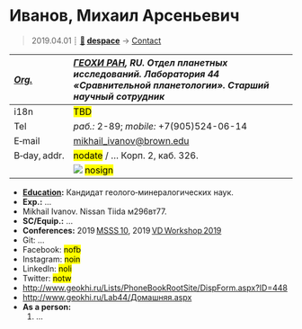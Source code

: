 # Иванов, Михаил Арсеньевич
> 2019.04.01 ┊ **[🚀](../index/index.md) [despace](index.md)** → [Contact](contact.md)

|*[Org.](contact.md)*|*[ГЕОХИ РАН](zz_geokhi_ras.md), RU. Отдел планетных исследований. Лаборатория 44 «Сравнительной планетологии». Старший научный сотрудник*|
|:--|:--|
|i18n| <mark>TBD</mark> |
|Tel|*раб.:* 2-89; *mobile:* +7(905)524-06-14 |
|E‑mail| <mikhail_ivanov@brown.edu> |
|B‑day, addr.| <mark>nodate</mark> / … Корп. 2, каб. 326. |
|| ![](f/contact/i/ivanov_004_photo.jpg) <mark>nosign</mark> |

   - **[Education](edu.md):** Кандидат геолого‑минералогических наук.
   - **Exp.:** …
   - Mikhail Ivanov. Nissan Tiida м296вт77.
   - **SC/Equip.:** …
   - **Conferences:** 2019 [MSSS 10](msss_10.md), 2019 [VD Workshop 2019](vdws2019.md)
   - Git: …
   - Facebook: <mark>nofb</mark>
   - Instagram: <mark>noin</mark>
   - LinkedIn: <mark>noli</mark>
   - Twitter: <mark>notw</mark>
   - <http://www.geokhi.ru/Lists/PhoneBookRootSite/DispForm.aspx?ID=448>
   - <http://www.geokhi.ru/Lab44/Домашняя.aspx>
   - **As a person:**
      1. …
